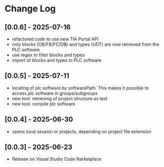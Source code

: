 # Change Log

## [0.0.6] - 2025-07-16

- refactored code to use new TIA Portal API
- only blocks (OB/FB/FC/DB) and types (UDT) are now retrieved from the PLC software
- use regex to filter blocks and types
- import of blocks and types to PLC software

## [0.0.5] - 2025-07-11

- locating of plc software by softwarePath. This makes it possible to access plc software in groups/subgroups
- new tool: retrieving of project structure as text
- new tool: compile plc software

## [0.0.4] - 2025-06-30

- opens local session or projects, depending on project file extension

## [0.0.3] - 2025-06-23

- Release on Visual Studio Code Narketplace

